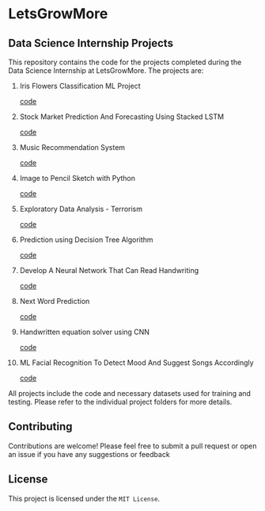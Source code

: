 # LetsGrowMore

## Data Science Internship Projects

This repository contains the code for the projects completed during the Data Science Internship at LetsGrowMore. The projects are:

<ol>
  <li> Iris Flowers Classification ML Project </li>
  <p><a href="https://github.com/footcricket05/LGMVIP-DataScience/tree/main/Task%2001-Iris%20Flowers%20Classification%20using%20ML">code</a></p>
  
  <li> Stock Market Prediction And Forecasting Using Stacked LSTM </li>
  <p><a href="https://github.com/footcricket05/LGMVIP-DataScience/tree/main/Task%2002-Stock%20Market%20Prediction%20And%20Forecasting%20Using%20Stacked%20LSTM">code</a></p>
  
  <li> Music Recommendation System </li>
  <p><a href="https://github.com/footcricket05/LGMVIP-DataScience/tree/main/Task%2003-Music%20Recommendation%20System">code</a></p>
  
  <li> Image to Pencil Sketch with Python </li>
  <p><a href="https://github.com/footcricket05/LGMVIP-DataScience/tree/main/Task%2004-Image%20to%20Pencil%20Sketch%20with%20Python">code</a></p>
  
  <li> Exploratory Data Analysis - Terrorism </li>
  <p><a href="https://github.com/footcricket05/LGMVIP-DataScience/tree/main/Task%2004-Image%20to%20Pencil%20Sketch%20with%20Python">code</a></p>
  
  <li> Prediction using Decision Tree Algorithm </li>
  <p><a href="https://github.com/footcricket05/LGMVIP-DataScience/tree/main/Task%2005-Exploratory%20Data%20Analysis%20on%20Dataset%20-%20Terrorism">code</a></p>
  
  <li> Develop A Neural Network That Can Read Handwriting </li>
  <p><a href="https://github.com/footcricket05/LGMVIP-DataScience/tree/main/Task%2007-A%20Neural%20Network%20That%20Can%20Read%20Handwriting">code</a></p>
  
  <li> Next Word Prediction </li>
  <p><a href="https://github.com/footcricket05/LGMVIP-DataScience/tree/main/Task%2008%20-Next%20Word%20Prediction">code</a></p>
  
  <li> Handwritten equation solver using CNN </li>
  <p><a href="https://github.com/footcricket05/LGMVIP-DataScience/tree/main/Task%2009%20-%20Handwritten%20equation%20solver%20using%20CNN">code</a></p>
  
  <li> ML Facial Recognition To Detect Mood And Suggest Songs Accordingly </li>
  <p><a href="https://github.com/footcricket05/LGMVIP-DataScience/tree/main/Task%2010-ML%20Facial%20Recognition%20To%20Detect%20Mood%20And%20Suggest%20Songs%20Accordingly">code</a></p>
  
 </ol>
  

All projects include the code and necessary datasets used for training and testing. Please refer to the individual project folders for more details.


## Contributing
Contributions are welcome! Please feel free to submit a pull request or open an issue if you have any suggestions or feedback


## License
This project is licensed under the `MIT License`.
